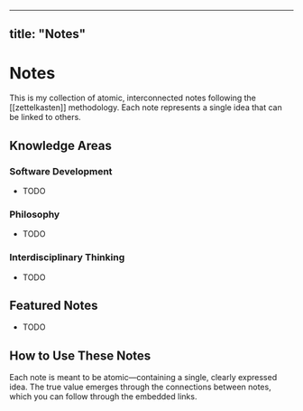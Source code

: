 ---

## title: "Notes"

# Notes

This is my collection of atomic, interconnected notes following the [[zettelkasten]] methodology. Each note represents a single idea that can be linked to others.

## Knowledge Areas

### Software Development

- TODO

### Philosophy

- TODO

### Interdisciplinary Thinking

- TODO

## Featured Notes

- TODO

## How to Use These Notes

Each note is meant to be atomic—containing a single, clearly expressed idea. The true value emerges through the connections between notes, which you can follow through the embedded links.
